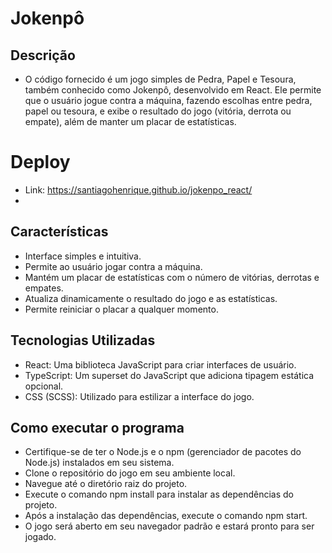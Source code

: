 # Jokenpô

## Descrição
- O código fornecido é um jogo simples de Pedra, Papel e Tesoura, também conhecido como Jokenpô, desenvolvido em React. Ele permite que o usuário jogue contra a máquina, fazendo escolhas entre pedra, papel ou tesoura, e exibe o resultado do jogo (vitória, derrota ou empate), além de manter um placar de estatísticas.

# Deploy
- Link: https://santiagohenrique.github.io/jokenpo_react/
- 

## Características
- Interface simples e intuitiva.
- Permite ao usuário jogar contra a máquina.
- Mantém um placar de estatísticas com o número de vitórias, derrotas e empates.
- Atualiza dinamicamente o resultado do jogo e as estatísticas.
- Permite reiniciar o placar a qualquer momento.

## Tecnologias Utilizadas
- React: Uma biblioteca JavaScript para criar interfaces de usuário.
- TypeScript: Um superset do JavaScript que adiciona tipagem estática opcional.
- CSS (SCSS): Utilizado para estilizar a interface do jogo.

## Como executar o programa
- Certifique-se de ter o Node.js e o npm (gerenciador de pacotes do Node.js) instalados em seu sistema.
- Clone o repositório do jogo em seu ambiente local.
- Navegue até o diretório raiz do projeto.
- Execute o comando npm install para instalar as dependências do projeto.
- Após a instalação das dependências, execute o comando npm start.
- O jogo será aberto em seu navegador padrão e estará pronto para ser jogado.
